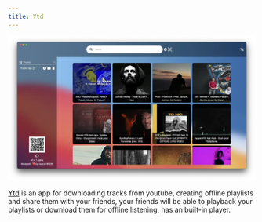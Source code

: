 ```yaml
---
title: Ytd
---
```


![Ytd Screenshot](../../../../assets/showcase-images/ytd.webp)

[Ytd](https://github.com/marcio199226/ytd/tree/v2-wails) is an app for
downloading tracks from youtube, creating offline playlists and share them with
your friends, your friends will be able to playback your playlists or download
them for offline listening, has an built-in player.
